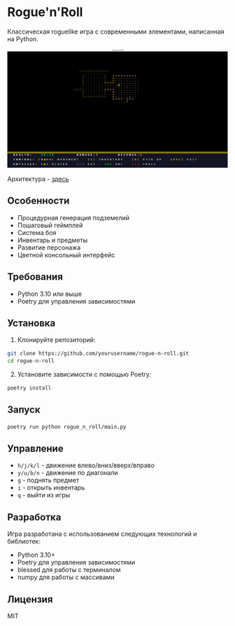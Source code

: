 # Rogue'n'Roll

Классическая roguelike игра с современными элементами, написанная на Python.

![](docs/pictures/gameplay.png)

Архитектура - [здесь](docs/architecture.md)

## Особенности

- Процедурная генерация подземелий
- Пошаговый геймплей
- Система боя
- Инвентарь и предметы
- Развитие персонажа
- Цветной консольный интерфейс

## Требования

- Python 3.10 или выше
- Poetry для управления зависимостями

## Установка

1. Клонируйте репозиторий:
```bash
git clone https://github.com/yourusername/rogue-n-roll.git
cd rogue-n-roll
```

2. Установите зависимости с помощью Poetry:
```bash
poetry install
```

## Запуск

```bash
poetry run python rogue_n_roll/main.py
```

## Управление

- `h/j/k/l` - движение влево/вниз/вверх/вправо
- `y/u/b/n` - движение по диагонали
- `g` - поднять предмет
- `i` - открыть инвентарь
- `q` - выйти из игры

## Разработка

Игра разработана с использованием следующих технологий и библиотек:

- Python 3.10+
- Poetry для управления зависимостями
- blessed для работы с терминалом
- numpy для работы с массивами

## Лицензия

MIT
